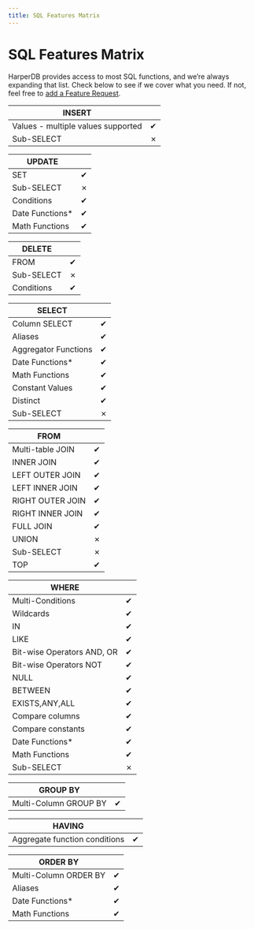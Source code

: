 ```yaml
---
title: SQL Features Matrix
---
```


# SQL Features Matrix

HarperDB provides access to most SQL functions, and we’re always expanding that list. Check below to see if we cover what you need. If not, feel free to [add a Feature Request](https://feedback.harperdb.io/).


| INSERT                             |     |
|------------------------------------|-----|
| Values - multiple values supported | ✔   |
| Sub-SELECT                         | ✗   |

| UPDATE          |     |
|-----------------|-----|
| SET             | ✔   |
| Sub-SELECT      | ✗   |
| Conditions      | ✔   |
| Date Functions* | ✔   |
| Math Functions  | ✔   |

| DELETE     |     |
|------------|-----|
| FROM       | ✔   |
| Sub-SELECT | ✗   |
| Conditions | ✔   |

| SELECT                |     |
|-----------------------|-----|
| Column SELECT         | ✔   |
| Aliases               | ✔   |
| Aggregator Functions	 | ✔   |
| Date Functions*	      | ✔   |
| Math Functions	       | ✔   |
| Constant Values	      | ✔   |
| Distinct              | ✔   |
| Sub-SELECT	           | ✗   |

| FROM              |     |
|-------------------|-----|
| Multi-table JOIN  | ✔   |
| INNER JOIN	       | ✔   |
| LEFT OUTER JOIN	  | ✔   |
| LEFT INNER JOIN	  | ✔   |
| RIGHT OUTER JOIN	 | ✔   |
| RIGHT INNER JOIN  | ✔   |
| FULL JOIN	        | ✔   |
| UNION             | ✗   |
| Sub-SELECT	       | ✗   |
| TOP               | ✔   |

| WHERE                      |     |
|----------------------------|-----|
| Multi-Conditions	          | ✔   |
| Wildcards                  | ✔   |
| IN                         | ✔   |
| LIKE                       | ✔   |
| Bit-wise Operators AND, OR | ✔   |
| Bit-wise Operators NOT	    | ✔   |
| NULL                       | ✔   |
| BETWEEN                    | ✔   |
| EXISTS,ANY,ALL	            | ✔   |
| Compare columns	           | ✔   |
| Compare constants	         | ✔   |
| Date Functions*	           | ✔   |
| Math Functions	            | ✔   |
| Sub-SELECT	                | ✗   |

| GROUP BY              |     |
|-----------------------|-----|
| Multi-Column GROUP BY | ✔   |

| HAVING                         |     |
|--------------------------------|-----|
| Aggregate function conditions	 | ✔   |

| ORDER BY              |     |
|-----------------------|-----|
| Multi-Column ORDER BY | ✔   |
| Aliases               | ✔   |
| Date Functions*       | ✔   |
| Math Functions        | ✔   |
